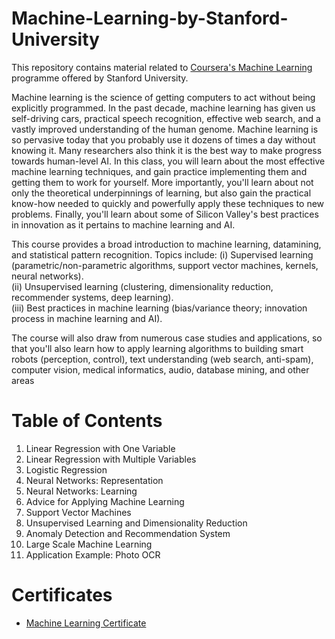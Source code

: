 # Machine-Learning-by-Stanford-University

This repository contains material related to [Coursera's Machine Learning](https://www.coursera.org/learn/machine-learning) 
programme offered by Stanford University.

Machine learning is the science of getting computers to act without being explicitly programmed. In the past decade, machine 
learning has given us self-driving cars, practical speech recognition, effective web search, and a vastly improved 
understanding of the human genome. Machine learning is so pervasive today that you probably use it dozens of times a day 
without knowing it. Many researchers also think it is the best way to make progress towards human-level AI. In this class, 
you will learn about the most effective machine learning techniques, and gain practice implementing them and getting them to 
work for yourself. More importantly, you'll learn about not only the theoretical underpinnings of learning,
but also gain the practical know-how needed to quickly and powerfully apply these techniques to new problems. Finally, you'll 
learn about some of Silicon Valley's best practices in innovation as it pertains to machine learning and AI.

This course provides a broad introduction to machine learning, datamining, and statistical pattern recognition. Topics include:
(i) Supervised learning (parametric/non-parametric algorithms, support vector machines, kernels, neural networks).   
(ii) Unsupervised learning (clustering, dimensionality reduction, recommender systems, deep learning).   
(iii) Best practices in machine learning (bias/variance theory; innovation process in machine learning and AI).   

The course will also draw from numerous case studies and applications, so that you'll also learn how to apply learning 
algorithms to building smart robots (perception, control), text understanding (web search, anti-spam), computer vision, 
medical informatics, audio, database mining, and other areas


# Table of Contents
1. Linear Regression with One Variable
2. Linear Regression with Multiple Variables
3. Logistic Regression
4. Neural Networks: Representation
5.  Neural Networks: Learning
6. Advice for Applying Machine Learning
7. Support Vector Machines
8. Unsupervised Learning and Dimensionality Reduction
9. Anomaly Detection and Recommendation System
10. Large Scale Machine Learning
11. Application Example: Photo OCR

# Certificates
* [Machine Learning Certificate](https://www.coursera.org/account/accomplishments/verify/6BELGGMSJLME)

